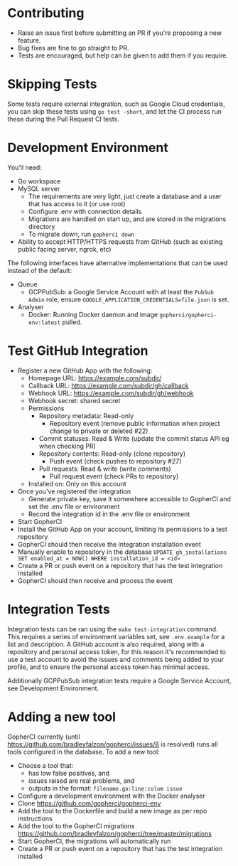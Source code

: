 # Contributing

- Raise an issue first before submitting an PR if you're proposing a new feature.
- Bug fixes are fine to go straight to PR.
- Tests are encouraged, but help can be given to add them if you require.

# Skipping Tests

Some tests require external integration, such as Google Cloud credentials, you
can skip these tests using `go test -short`, and let the CI process run these
during the Pull Request CI tests.

# Development Environment

You'll need:

- Go workspace
- MySQL server
    - The requirements are very light, just create a database and a user that has access to it (or use root)
    - Configure .env with connection details
    - Migrations are handled on start up, and are stored in the migrations directory
    - To migrate down, run `gopherci down`
- Ability to accept HTTP/HTTPS requests from GitHub (such as existing public facing server, ngrok, etc)

The following interfaces have alternative implementations that can be used
instead of the default:

- Queue
    - GCPPubSub: a Google Service Account with at least the `PubSub Admin` role, ensure
        `GOOGLE_APPLICATION_CREDENTIALS=file.json` is set.
- Analyser
    - Docker: Running Docker daemon and image `gopherci/gopherci-env:latest` pulled.

# Test GitHub Integration

- Register a new GitHub App with the following:
    - Homepage URL: https://example.com/subdir/
    - Callback URL: https://example.com/subdir/gh/callback
    - Webhook URL: https://example.com/subdir/gh/webhook
    - Webhook secret: shared secret
    - Permissions
        - Repository metadata: Read-only
            - Repository event (remove public information when project change to private or deleted #22)
        - Commit statuses: Read & Write (update the commit status API eg when checking PR)
        - Repository contents: Read-only (clone repository)
            - Push event (check pushes to repository #27)
        - Pull requests: Read & write (write comments)
            - Pull request event (check PRs to repository)
    - Installed on: Only on this account
- Once you've registered the integration
    - Generate private key, save it somewhere accessible to GopherCI and set the .env file or environment
    - Record the integration id in the .env file or environment
- Start GopherCI
- Install the GitHub App on your account, limiting its permissions to a test repository
- GopherCI should then receive the integration installation event
- Manually enable to repository in the database `UPDATE gh_installations SET enabled_at = NOW() WHERE installation_id = <id>`
- Create a PR or push event on a repository that has the test integration installed
- GopherCI should then receive and process the event

# Integration Tests

Integration tests can be ran using the `make test-integration` command. This requires a series of environment
variables set, see `.env.example` for a list and description. A GitHub account is also required, along with a repository
and personal access token, for this reason it's recommended to use a test account to avoid the issues and comments being
added to your profile, and to ensure the personal access token has minimal access.

Additionally GCPPubSub integration tests require a Google Service Account, see Development Environment.

# Adding a new tool

GopherCI currently (until https://github.com/bradleyfalzon/gopherci/issues/8 is resolved) runs all tools configured
in the database. To add a new tool:

- Choose a tool that:
    - has low false positives, and
    - issues raised are real problems, and
    - outputs in the format: `filename.go:line:colum issue`
- Configure a development environment with the Docker analyser
- Clone https://github.com/gopherci/gopherci-env
- Add the tool to the Dockerfile and build a new image as per repo instructions
- Add the tool to the GopherCI migrations https://github.com/bradleyfalzon/gopherci/tree/master/migrations
- Start GopherCI, the migrations will automatically run
- Create a PR or push event on a repository that has the test integration installed

